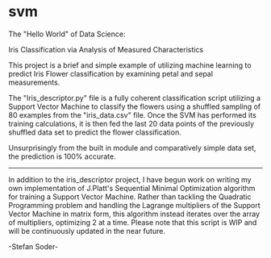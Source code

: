 # svm
The "Hello World" of Data Science:
  
  Iris Classification via Analysis of Measured Characteristics

This project is a brief and simple example of utilizing machine learning to predict Iris Flower classification by examining petal and sepal measurements.

The "Iris_descriptor.py" file is a fully coherent classification script utilizing a Support Vector Machine to classify the flowers using a shuffled sampling of 80 examples from the "iris_data.csv" file. Once the SVM has performed its training calculations, it is then fed the last 20 data points of the previously shuffled data set to predict the flower classification. 

Unsurprisingly from the built in module and comparatively simple data set, the prediction is 100% accurate.

******************************************************************************************************************************************

In addition to the iris_descriptor project, I have begun work on writing my own implementation of J.Platt's Sequential Minimal Optimization algorithm for training a Support Vector Machine. Rather than tackling the Quadratic Programming problem and handling the Lagrange multipliers of the Support Vector Machine in matrix form, this algorithm instead iterates over the array of multipliers, optimizing 2 at a time. Please note that this script is WIP and will be continuously updated in the near future.


-Stefan Soder-


